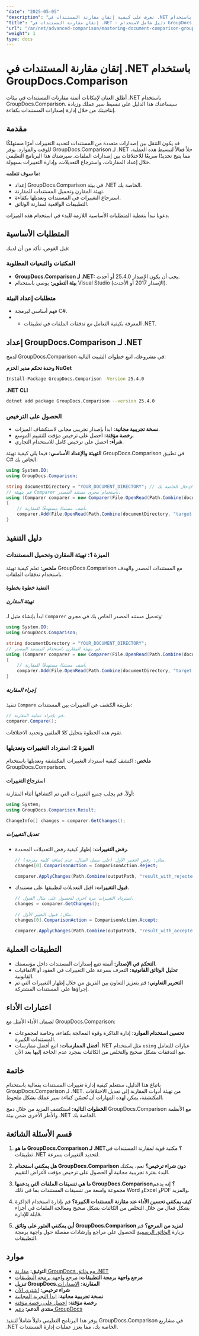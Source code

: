 ```yaml
---
"date": "2025-05-05"
"description": "تعرف على كيفية إتقان مقارنة المستندات في .NET باستخدام GroupDocs.Comparison لأتمتة سير العمل بشكل سلس وتحسين الإنتاجية."
"title": "إتقان مقارنة المستندات في .NET - دليل شامل لاستخدام GroupDocs.Comparison"
"url": "/ar/net/advanced-comparison/mastering-document-comparison-groupdocs-dotnet/"
"weight": 1
type: docs
---
```

# إتقان مقارنة المستندات في .NET باستخدام GroupDocs.Comparison

أطلق العنان لإمكانات أتمتة مقارنات المستندات في بيئات .NET باستخدام GroupDocs.Comparison. سيساعدك هذا الدليل على تبسيط سير عملك وزيادة إنتاجيتك من خلال إدارة إصدارات المستندات بكفاءة.

## مقدمة

قد يكون التنقل بين إصدارات متعددة من المستندات لتحديد التغييرات أمرًا مستهلكًا للوقت والموارد. يوفر GroupDocs.Comparison لـ .NET حلاً فعالاً لتبسيط هذه العملية، مما يتيح تحديدًا سريعًا للاختلافات بين إصدارات الملفات. سيرشدك هذا البرنامج التعليمي خلال إعداد المقارنات، واسترجاع التعديلات، وإدارة التغييرات بسهولة.

**ما سوف تتعلمه:**
- إعداد GroupDocs.Comparison في بيئة .NET الخاصة بك.
- تهيئة المقارن وتحميل المستندات للمقارنة.
- استرجاع التغييرات في المستندات وتعديلها بكفاءة.
- التطبيقات الواقعية لمقارنة الوثائق.

دعونا نبدأ بتغطية المتطلبات الأساسية اللازمة للبدء في استخدام هذه الميزات.

## المتطلبات الأساسية

قبل الغوص، تأكد من أن لديك:

### المكتبات والتبعيات المطلوبة
- **GroupDocs.Comparison لـ .NET:** يجب أن يكون الإصدار 25.4.0 أو أحدث.
- **بيئة التطوير:** يوصى باستخدام Visual Studio (الإصدار 2017 أو الأحدث).

### متطلبات إعداد البيئة
- فهم أساسي لبرمجة C#.
- - المعرفة بكيفية التعامل مع تدفقات الملفات في تطبيقات .NET.

## إعداد GroupDocs.Comparison لـ .NET

لدمج GroupDocs.Comparison في مشروعك، اتبع خطوات التثبيت التالية:

**وحدة تحكم مدير الحزم NuGet**
```bash
Install-Package GroupDocs.Comparison -Version 25.4.0
```

**.NET CLI**
```bash
dotnet add package GroupDocs.Comparison --version 25.4.0
```

### الحصول على الترخيص
- **نسخة تجريبية مجانية:** ابدأ بإصدار تجريبي مجاني لاستكشاف الميزات.
- **رخصة مؤقتة:** احصل على ترخيص مؤقت للتقييم الموسع.
- **شراء:** احصل على ترخيص كامل للاستخدام التجاري.

**التهيئة والإعداد الأساسي:**
فيما يلي كيفية تهيئة GroupDocs.Comparison في تطبيق C# الخاص بك:
```csharp
using System.IO;
using GroupDocs.Comparison;

string documentDirectory = "YOUR_DOCUMENT_DIRECTORY"; // قم بتحديد دليل مستندات الإدخال الخاصة بك.
// قم بتهيئة Comparer باستخدام مجرى مستند المصدر.
using (Comparer comparer = new Comparer(File.OpenRead(Path.Combine(documentDirectory, "source.docx"))))
{
    // أضف مستندًا مستهدفًا للمقارنة.
    comparer.Add(File.OpenRead(Path.Combine(documentDirectory, "target.docx")));
}
```

## دليل التنفيذ

### الميزة 1: تهيئة المقارن وتحميل المستندات

**ملخص:** تعلم كيفية تهيئة GroupDocs.Comparison مع المستندات المصدر والهدف باستخدام تدفقات الملفات.

#### التنفيذ خطوة بخطوة

##### تهيئة المقارن
ابدأ بإنشاء مثيل لـ `Comparer` وتحميل مستند المصدر الخاص بك في مجرى:
```csharp
using System.IO;
using GroupDocs.Comparison;

string documentDirectory = "YOUR_DOCUMENT_DIRECTORY";
// قم بتهيئة المقارن باستخدام المستند المصدر.
using (Comparer comparer = new Comparer(File.OpenRead(Path.Combine(documentDirectory, "source.docx"))))
{
    // أضف مستندًا مستهدفًا للمقارنة.
    comparer.Add(File.OpenRead(Path.Combine(documentDirectory, "target.docx")));
}
```

##### إجراء المقارنة
تنفيذ `Compare` طريقة الكشف عن التغييرات بين المستندات:
```csharp
// قم بإجراء عملية المقارنة.
comparer.Compare();
```
تقوم هذه الخطوة بتحليل كلا الملفين وتحديد الاختلافات.

### الميزة 2: استرداد التغييرات وتعديلها

**ملخص:** اكتشف كيفية استرداد التغييرات المكتشفة وتعديلها باستخدام GroupDocs.Comparison.

#### استرجاع التغييرات
أولاً، قم بجلب جميع التغييرات التي تم اكتشافها أثناء المقارنة:
```csharp
using System;
using GroupDocs.Comparison.Result;

ChangeInfo[] changes = comparer.GetChanges();
```

##### تعديل التغييرات
- **رفض التغييرات:** إظهار كيفية رفض التعديلات المحددة.
  ```csharp
  // مثال: رفض التغيير الأول (على سبيل المثال، عدم إضافة كلمة مدرجة).
  changes[0].ComparisonAction = ComparisonAction.Reject;

  comparer.ApplyChanges(Path.Combine(outputPath, "result_with_rejected_change.docx"), new ApplyChangeOptions { Changes = changes, SaveOriginalState = true });
  ```

- **قبول التغييرات:** اقبل التعديلات لتطبيقها على مستندك.
  ```csharp
  // استرداد التغييرات مرة أخرى للحصول على مثال القبول.
  changes = comparer.GetChanges();
  
  // مثال: قبول التغيير الأول.
  changes[0].ComparisonAction = ComparisonAction.Accept;

  comparer.ApplyChanges(Path.Combine(outputPath, "result_with_accepted_change.docx"), new ApplyChangeOptions { Changes = changes });
  ```

## التطبيقات العملية

- **التحكم في الإصدار:** أتمتة تتبع إصدارات المستندات داخل مؤسستك.
- **تحليل الوثائق القانونية:** التعرف بسرعة على التغييرات في العقود أو الاتفاقيات القانونية.
- **التحرير التعاوني:** قم بتعزيز التعاون بين الفريق من خلال إظهار التغييرات التي تم إجراؤها على المستندات المشتركة.

## اعتبارات الأداء

لضمان الأداء الأمثل مع GroupDocs.Comparison:
- **تحسين استخدام الموارد:** إدارة الذاكرة وقوة المعالجة بكفاءة، وخاصة لمجموعات المستندات الكبيرة.
- **أفضل الممارسات:** اتبع أفضل ممارسات .NET مثل استخدام `using` عبارات للتعامل مع التدفقات بشكل صحيح والتخلص من الكائنات بمجرد عدم الحاجة إليها بعد الآن.

## خاتمة

باتباع هذا الدليل، ستتعلم كيفية إدارة تغييرات المستندات بفعالية باستخدام GroupDocs.Comparison لـ .NET. من تهيئة أدوات المقارنة إلى تعديل الاختلافات المكتشفة، يمكن لهذه المهارات أن تُحسّن كفاءة سير عملك بشكل ملحوظ.

**الخطوات التالية:**
استكشف المزيد من خلال دمج GroupDocs.Comparison مع الأنظمة والأطر الأخرى ضمن بيئة .NET الخاصة بك.

## قسم الأسئلة الشائعة

1. **ما هو GroupDocs.Comparison لـ .NET؟** 
   مكتبة قوية لمقارنة المستندات في تطبيقات .NET لتحديد التغييرات بسرعة.

2. **هل يمكنني استخدام GroupDocs.Comparison دون شراء ترخيص؟**
   نعم، يمكنك البدء بفترة تجريبية مجانية أو الحصول على ترخيص مؤقت لأغراض التقييم.

3. **ما هي تنسيقات الملفات التي يدعمها GroupDocs.Comparison؟**
   إنه يدعم مجموعة واسعة من تنسيقات المستندات بما في ذلك Word وExcel وPDF والمزيد.

4. **كيف يمكنني تحسين الأداء عند مقارنة المستندات الكبيرة؟**
   قم بإدارة استخدام الذاكرة بشكل فعال من خلال التخلص من الكائنات بشكل صحيح ومعالجة الملفات في أجزاء قابلة للإدارة.

5. **أين يمكنني العثور على وثائق GroupDocs.Comparison لمزيد من المرجع؟**
   قم بزيارة [الوثائق الرسمية](https://docs.groupdocs.com/comparison/net/) للحصول على مراجع وإرشادات مفصلة حول واجهة برمجة التطبيقات.

## موارد

- **التوثيق:** [مقارنة GroupDocs مع وثائق .NET](https://docs.groupdocs.com/comparison/net/)
- **مرجع واجهة برمجة التطبيقات:** [مرجع واجهة برمجة التطبيقات](https://reference.groupdocs.com/comparison/net/)
- **تنزيل GroupDocs.المقارنة:** [الإصدارات](https://releases.groupdocs.com/comparison/net/)
- **شراء ترخيص:** [اشتري الآن](https://purchase.groupdocs.com/buy)
- **نسخة تجريبية مجانية:** [ابدأ التجربة المجانية](https://releases.groupdocs.com/comparison/net/)
- **رخصة مؤقتة:** [احصل على رخصة مؤقتة](https://purchase.groupdocs.com/temporary-license/)
- **منتدى الدعم:** [دعم GroupDocs](https://forum.groupdocs.com/c/comparison/) 

يوفر هذا البرنامج التعليمي دليلاً شاملاً لتنفيذ GroupDocs.Comparison في مشاريع .NET الخاصة بك، مما يعزز عمليات إدارة المستندات.